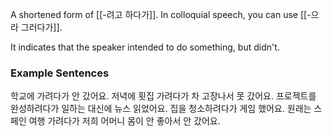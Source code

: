 A shortened form of [[-려고 하다가]]. In colloquial speech, you can use [[-으라 그러다가]].

 It indicates that the speaker intended to do something, but didn't.
### Example Sentences

학교에 가려다가 안 갔어요.
저녁에 횟집 가려다가 차 고장나서 못 갔어요.
프로젝트를 완성하려다가 일하는 대신에 뉴스 읽었어요.
집을 청소하려다가 게임 했어요.
원래는 스페인 여행 가려다가 저희 어머니 몸이 안 좋아서 안 갔어요.
